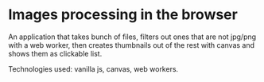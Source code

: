 
Images processing in the browser
=====================

An application that takes bunch of files, filters out ones that are not jpg/png with a web worker, then creates thumbnails out of the rest with canvas and shows them as clickable list.

Technologies used: vanilla js, canvas, web workers.
